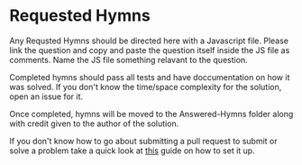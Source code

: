 # Requested Hymns

Any Requsted Hymns should be directed here with a Javascript file. Please link the question and copy and paste the question itself inside the JS file as comments. Name the JS file something relavant to the question.

Completed hymns should pass all tests and have doccumentation on how it was solved. If you don't know the time/space complexity for the solution, open an issue for it.

Once completed, hymns will be moved to the Answered-Hymns folder along with credit given to the author of the solution.

If you don't know how to go about submitting a pull request to submit or solve a problem take a quick look at [this](https://www.atlassian.com/git/tutorials/making-a-pull-request) guide on how to set it up.
